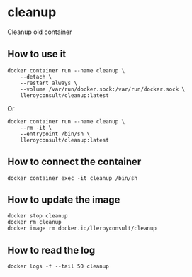 # cleanup
Cleanup old container


## How to use it

```
docker container run --name cleanup \
    --detach \
    --restart always \
    --volume /var/run/docker.sock:/var/run/docker.sock \
    lleroyconsult/cleanup:latest
```

Or

```
docker container run --name cleanup \
    --rm -it \
    --entrypoint /bin/sh \
    lleroyconsult/cleanup:latest
```

## How to connect the container

```
docker container exec -it cleanup /bin/sh
```



## How to update the image

```
docker stop cleanup 
docker rm cleanup
docker image rm docker.io/lleroyconsult/cleanup
``` 

## How to read the log

```
docker logs -f --tail 50 cleanup
```
